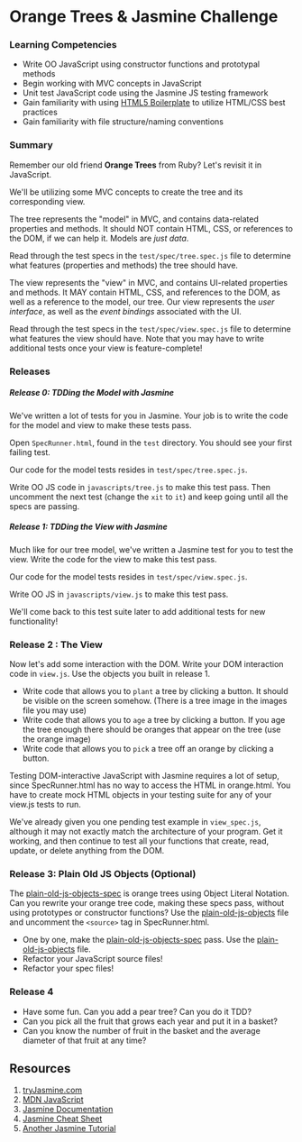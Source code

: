 # Orange Trees & Jasmine Challenge

### Learning Competencies

* Write OO JavaScript using constructor functions and prototypal methods
* Begin working with MVC concepts in JavaScript
* Unit test JavaScript code using the Jasmine JS testing framework
* Gain familiarity with using [HTML5 Boilerplate](http://html5boilerplate.com/) to utilize HTML/CSS best practices
* Gain familiarity with file structure/naming conventions

### Summary

Remember our old friend **Orange Trees** from Ruby? Let's revisit it in JavaScript.

We'll be utilizing some MVC concepts to create the tree and its corresponding view.

The tree represents the "model" in MVC, and contains data-related properties and methods. It
should NOT contain HTML, CSS, or references to the DOM, if we can help it. Models are *just
data*.

Read through the test specs in the `test/spec/tree.spec.js` file to determine what features
(properties and methods) the tree should have.

The view represents the "view" in MVC, and contains UI-related properties and methods. It MAY
contain HTML, CSS, and references to the DOM, as well as a reference to the model, our tree.
Our view represents the *user interface*, as well as the *event bindings* associated with the UI.

Read through the test specs in the `test/spec/view.spec.js` file to determine what features the
view should have. Note that you may have to write additional tests once your view is feature-complete!

### Releases

##### Release 0: TDDing the Model with Jasmine

We've written a lot of tests for you in Jasmine. Your job is to write the code for the model and
view to make these tests pass.

Open `SpecRunner.html`, found in the `test` directory. You should see your first failing test.

Our code for the model tests resides in `test/spec/tree.spec.js`.

Write OO JS code in `javascripts/tree.js` to make this test pass.  Then uncomment the next test
(change the `xit` to `it`) and keep going until all the specs are passing.

##### Release 1: TDDing the View with Jasmine

Much like for our tree model, we've written a Jasmine test for you to test the view. Write the code
for the view to make this test pass.

Our code for the model tests resides in `test/spec/view.spec.js`.

Write OO JS in `javascripts/view.js` to make this test pass.

We'll come back to this test suite later to add additional tests for new functionality!

### Release 2 : The View

Now let's add some interaction with the DOM. Write your DOM interaction code in
`view.js`. Use the objects you built in release 1.

* Write code that allows you to `plant` a tree by clicking a button. It should
  be visible on the screen somehow. (There is a tree image in the images file you may use)
* Write code that allows you to `age` a tree by clicking a button.  If you age the tree enough there should be oranges that appear on the tree (use the orange image)
* Write code that allows you to `pick` a tree off an orange by clicking a
  button.

Testing DOM-interactive JavaScript with Jasmine requires a lot of setup, since
SpecRunner.html has no way to access the HTML in orange.html. You have to create mock
HTML objects in your testing suite for any of your view.js tests to run.

We've already given you one pending test example in `view_spec.js`, although it may
not exactly match the architecture of your program. Get it working, and then continue to
test all your functions that create, read, update, or delete anything from the DOM.

### Release 3: Plain Old JS Objects (Optional)

The [plain-old-js-objects-spec](./spec/javascripts/plain-old-js-objects-spec.js) 
is orange trees using Object Literal Notation. Can you rewrite your orange tree
code, making these specs pass, without using prototypes or constructor functions? 
Use the [plain-old-js-objects](./javascripts/plain-old-js-objects.js) file and uncomment the `<source>` tag in SpecRunner.html.

* One by one, make the
  [plain-old-js-objects-spec](./spec/javascripts/plain-old-js-objects-spec.js)
  pass. Use the
  [plain-old-js-objects](./javascripts/plain-old-js-objects.js) file.
* Refactor your JavaScript source files!
* Refactor your spec files!

### Release 4

* Have some fun.  Can you add a pear tree? Can you do it TDD?
* Can you pick all the fruit that grows each year and put it in a basket?
* Can you know the number of fruit in the basket and the average diameter of that fruit at any time?

## Resources

1. [tryJasmine.com](http://tryjasmine.com)
1. [MDN JavaScript](https://developer.mozilla.org/en-US/docs/Web/JavaScript/Guide)
1. [Jasmine Documentation](http://pivotal.github.io/jasmine/)
1. [Jasmine Cheat Sheet](http://www.cheatography.com/citguy/cheat-sheets/jasmine-js-testing/)
1. [Another Jasmine Tutorial](http://evanhahn.com/how-do-i-jasmine/)
